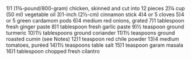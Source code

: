 1)1 (1¾-pound/800-gram) chicken, skinned and cut into 12 pieces
2)¼ cup (50 ml) vegetable oil
3)1-inch (2½-cm) cinnamon stick
4)4 or 5 cloves
5)4 or 5 green cardamom pods
6)4 medium red onions, grated
7)1 tablespoon fresh ginger paste
8)1 tablespoon fresh garlic paste
9)½ teaspoon ground turmeric
10)1½ tablespoons ground coriander
11)1½ teaspoons ground roasted cumin (see Notes)
12)1 teaspoon red chile powder
13)4 medium tomatoes, puréed
14)1½ teaspoons table salt
15)1 teaspoon garam masala
16)1 tablespoon chopped fresh cilantro